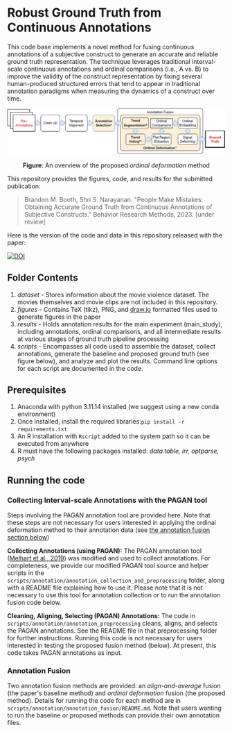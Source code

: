 # Robust Ground Truth from Continuous Annotations
This code base implements a novel method for fusing continuous annotations of a subjective construct to generate an accurate and reliable ground truth representation. The technique leverages traditional interval-scale continuous annotations and ordinal comparisons (i.e., A vs. B) to improve the validity of the construct representation by fixing several human-produced structured errors that tend to appear in traditional annotation paradigms when measuring the dynamics of a construct over time.

![Proposed Ground Truth Pipeline Image](https://github.com/brandon-m-booth/2023_continuous_annotations/blob/master/figures/png/proposed_ground_truth_pipeline.png?raw=true) <div style="text-align:center">**Figure**: An overview of the proposed *ordinal deformation* method</div>

This repository provides the figures, code, and results for the submitted publication:

<blockquote>
Brandon M. Booth, Shri S. Narayanan. "People Make Mistakes: Obtaining Accurate Ground Truth from Continuous Annotations of Subjective Constructs." Behavior Research Methods, 2023. [under review]
</blockquote>

Here is the version of the code and data in this repository released with the paper:

[![DOI](https://zenodo.org/badge/210796946.svg)](https://zenodo.org/badge/latestdoi/210796946)

## Folder Contents
1. *dataset* - Stores information about the movie violence dataset.  The movies themselves and movie clips are not included in this repository.
1. *figures* - Contains TeX (tikz), PNG, and [draw.io](https://app.diagrams.net/) formatted files used to generate figures in the paper
1. *results* - Holds annotation results for the main experiment (main\_study), including annotations, ordinal comparisons, and all intermediate results at various stages of ground truth pipeline processing
1. *scripts* - Encompasses all code used to assemble the dataset, collect annotations, generate the baseline and proposed ground truth (see figure below), and analyze and plot the results. Command line options for each script are documented in the code.


## Prerequisites
1. Anaconda with python 3.11.14 installed (we suggest using a new conda environment)
1. Once installed, install the required libraries:`pip install -r requirements.txt`
1. An R installation with `Rscript` added to the system path so it can be executed from anywhere
1. R must have the following packages installed: *data.table, irr, optparse, psych*

## Running the code
### Collecting Interval-scale Annotations with the PAGAN tool
Steps involving the PAGAN annotation tool are provided here.  Note that these steps are not necessary for users interested in applying the ordinal deformation method to their annotation data (see [the annotation fusion section below](#Annotationfusion))

**Collecting Annotations (using PAGAN):** The PAGAN annotation tool ([Melhart et al., 2019](https://ieeexplore.ieee.org/abstract/document/8925149)) was modified and used to collect annotations.  For completeness, we provide our modified PAGAN tool source and helper scripts in the `scripts/annotation/annotation_collection_and_preprocessing` folder, along with a README file explaining how to use it.  Please note that it is not necessary to use this tool for annotation collection or to run the annotation fusion code below.

**Cleaning, Aligning, Selecting (PAGAN) Annotations:** The code in `scripts/annotation/annotation_preprocessing` cleans, aligns, and selects the PAGAN annotations.  See the README file in that preprocessing folder for further instructions.  Running this code is not necessary for users interested in testing the proposed fusion method (below). At present, this code takes PAGAN annotations as input.

### Annotation Fusion
Two annotation fusion methods are provided: an *align-and-average* fusion (the paper's baseline method) and *ordinal deformation* fusion (the proposed method).  Details for running the code for each method are in `scripts/annotation/annotation_fusion/README.md`.  Note that users wanting to run the baseline or proposed methods can provide their own annotation files.
